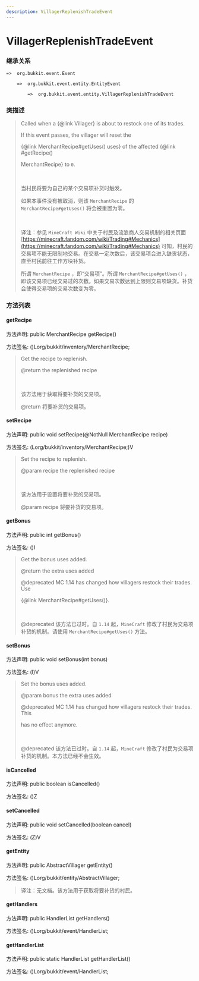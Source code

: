 ```yaml
---
description: VillagerReplenishTradeEvent
---
```


# VillagerReplenishTradeEvent

### 继承关系

    =>  org.bukkit.event.Event

        =>  org.bukkit.event.entity.EntityEvent

            =>  org.bukkit.event.entity.VillagerReplenishTradeEvent

### 类描述

> Called when a {@link Villager} is about to restock one of its trades.
> 
> If this event passes, the villager will reset the
> 
> {@link MerchantRecipe#getUses() uses} of the affected {@link #getRecipe()
> 
> MerchantRecipe} to <code>0</code>.
> 
> <br>
> 
> 当村民将要为自己的某个交易项补货时触发。
> 
> 如果本事件没有被取消，则该 `MerchantRecipe` 的 `MerchantRecipe#getUses()` 将会被重置为零。
> 
> <br>
> 
> 译注：参见 `MineCraft Wiki` 中关于村民及流浪商人交易机制的相关页面 [https://minecraft.fandom.com/wiki/Trading#Mechanics](https://minecraft.fandom.com/wiki/Trading#Mechanics) 可知，村民的交易项不能无限制地交易。在交易一定次数后，该交易项会进入缺货状态，直至村民前往工作方块补货。
> 
> 所谓 `MerchantRecipe` ，即“交易项”。所谓 `MerchantRecipe#getUses()` ，即该交易项已经交易过的次数。如果交易次数达到上限则交易项缺货。补货会使得交易项的交易次数变为零。

### 方法列表

#### getRecipe

方法声明: public MerchantRecipe getRecipe()

方法签名: ()Lorg/bukkit/inventory/MerchantRecipe;

> Get the recipe to replenish.
> 
> @return the replenished recipe
> 
> <br>
> 
> 该方法用于获取将要补货的交易项。
> 
> @return 将要补货的交易项。

#### setRecipe

方法声明: public void setRecipe(@NotNull MerchantRecipe recipe)

方法签名: (Lorg/bukkit/inventory/MerchantRecipe;)V

> Set the recipe to replenish.
> 
> @param recipe the replenished recipe
> 
> <br>
> 
> 该方法用于设置将要补货的交易项。
> 
> @param recipe 将要补货的交易项。

#### getBonus

方法声明: public int getBonus()

方法签名: ()I

> Get the bonus uses added.
> 
> @return the extra uses added
> 
> @deprecated MC 1.14 has changed how villagers restock their trades. Use
> 
> {@link MerchantRecipe#getUses()}.
> 
> <br>
> 
> @deprecated 该方法已过时。自 `1.14` 起，`MineCraft` 修改了村民为交易项补货的机制。请使用 `MerchantRecipe#getUses()` 方法。

#### setBonus

方法声明: public void setBonus(int bonus)

方法签名: (I)V

> Set the bonus uses added.
> 
> @param bonus the extra uses added
> 
> @deprecated MC 1.14 has changed how villagers restock their trades. This
> 
> has no effect anymore.
> 
> <br>
> 
> @deprecated 该方法已过时。自 `1.14` 起，`MineCraft` 修改了村民为交易项补货的机制。本方法已经不会生效。

#### isCancelled

方法声明: public boolean isCancelled()

方法签名: ()Z

#### setCancelled

方法声明: public void setCancelled(boolean cancel)

方法签名: (Z)V

#### getEntity

方法声明: public AbstractVillager getEntity()

方法签名: ()Lorg/bukkit/entity/AbstractVillager;

> 译注：无文档。该方法用于获取将要补货的村民。

#### getHandlers

方法声明: public HandlerList getHandlers()

方法签名: ()Lorg/bukkit/event/HandlerList;

#### getHandlerList

方法声明: public static HandlerList getHandlerList()

方法签名: ()Lorg/bukkit/event/HandlerList;